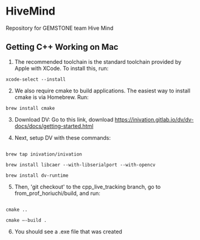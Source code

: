 # HiveMind
Repository for GEMSTONE team Hive Mind

## Getting C++ Working on Mac

1. The recommended toolchain is the standard toolchain provided by Apple with XCode. To install this, run:
```console
xcode-select --install
```

2. We also require cmake to build applications. The easiest way to install cmake is via Homebrew. Run:
```console
brew install cmake
```

3. Download DV: 
Go to this link, download
https://inivation.gitlab.io/dv/dv-docs/docs/getting-started.html

4. Next, setup DV with these commands:
```console

brew tap inivation/inivation

brew install libcaer --with-libserialport --with-opencv

brew install dv-runtime
```


5. Then, 'git checkout' to the cpp_live_tracking branch, go to from_prof_horiuchi/build, and run:
```console

cmake ..

cmake —-build .
```

6. You should see a .exe file that was created
